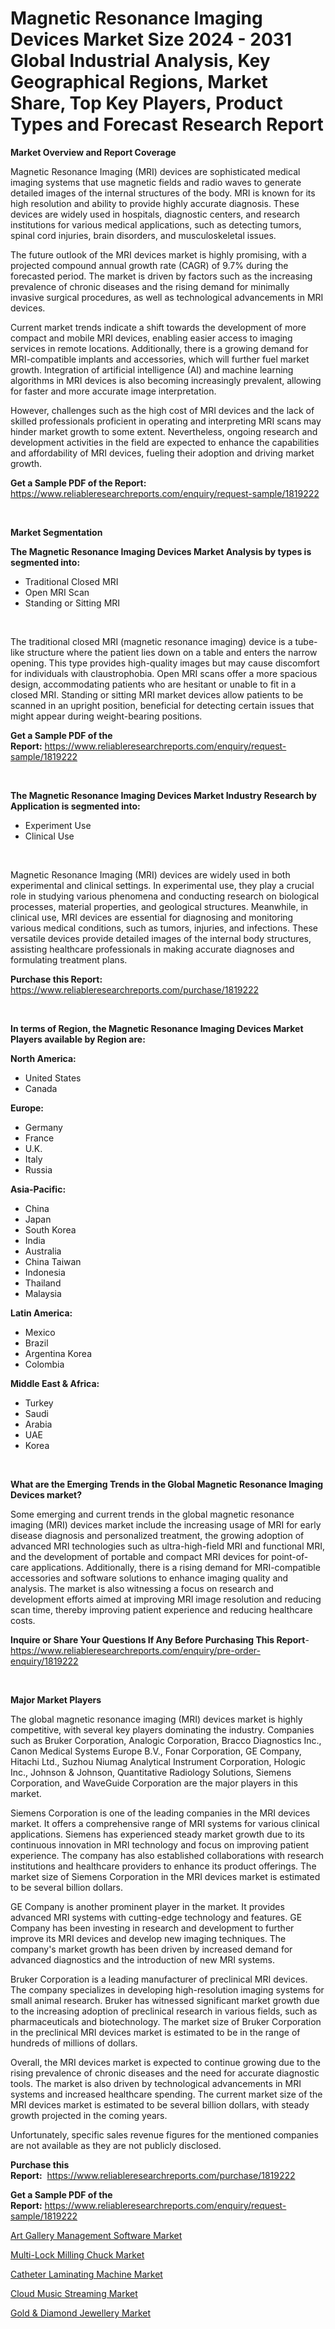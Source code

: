 <p><h1>Magnetic Resonance Imaging Devices Market Size 2024 - 2031 Global Industrial Analysis, Key Geographical Regions, Market Share, Top Key Players, Product Types and Forecast Research Report</h1></p><p><strong>Market Overview and Report Coverage</strong></p>
<p><p>Magnetic Resonance Imaging (MRI) devices are sophisticated medical imaging systems that use magnetic fields and radio waves to generate detailed images of the internal structures of the body. MRI is known for its high resolution and ability to provide highly accurate diagnosis. These devices are widely used in hospitals, diagnostic centers, and research institutions for various medical applications, such as detecting tumors, spinal cord injuries, brain disorders, and musculoskeletal issues.</p><p>The future outlook of the MRI devices market is highly promising, with a projected compound annual growth rate (CAGR) of 9.7% during the forecasted period. The market is driven by factors such as the increasing prevalence of chronic diseases and the rising demand for minimally invasive surgical procedures, as well as technological advancements in MRI devices.</p><p>Current market trends indicate a shift towards the development of more compact and mobile MRI devices, enabling easier access to imaging services in remote locations. Additionally, there is a growing demand for MRI-compatible implants and accessories, which will further fuel market growth. Integration of artificial intelligence (AI) and machine learning algorithms in MRI devices is also becoming increasingly prevalent, allowing for faster and more accurate image interpretation.</p><p>However, challenges such as the high cost of MRI devices and the lack of skilled professionals proficient in operating and interpreting MRI scans may hinder market growth to some extent. Nevertheless, ongoing research and development activities in the field are expected to enhance the capabilities and affordability of MRI devices, fueling their adoption and driving market growth.</p></p>
<p><strong>Get a Sample PDF of the Report:</strong> <a href="https://www.reliableresearchreports.com/enquiry/request-sample/1819222">https://www.reliableresearchreports.com/enquiry/request-sample/1819222</a></p>
<p>&nbsp;</p>
<p><strong>Market Segmentation</strong></p>
<p><strong>The Magnetic Resonance Imaging Devices Market Analysis by types is segmented into:</strong></p>
<p><ul><li>Traditional Closed MRI</li><li>Open MRI Scan</li><li>Standing or Sitting MRI</li></ul></p>
<p>&nbsp;</p>
<p><p>The traditional closed MRI (magnetic resonance imaging) device is a tube-like structure where the patient lies down on a table and enters the narrow opening. This type provides high-quality images but may cause discomfort for individuals with claustrophobia. Open MRI scans offer a more spacious design, accommodating patients who are hesitant or unable to fit in a closed MRI. Standing or sitting MRI market devices allow patients to be scanned in an upright position, beneficial for detecting certain issues that might appear during weight-bearing positions.</p></p>
<p><strong>Get a Sample PDF of the Report:</strong>&nbsp;<a href="https://www.reliableresearchreports.com/enquiry/request-sample/1819222">https://www.reliableresearchreports.com/enquiry/request-sample/1819222</a></p>
<p>&nbsp;</p>
<p><strong>The Magnetic Resonance Imaging Devices Market Industry Research by Application is segmented into:</strong></p>
<p><ul><li>Experiment Use</li><li>Clinical Use</li></ul></p>
<p>&nbsp;</p>
<p><p>Magnetic Resonance Imaging (MRI) devices are widely used in both experimental and clinical settings. In experimental use, they play a crucial role in studying various phenomena and conducting research on biological processes, material properties, and geological structures. Meanwhile, in clinical use, MRI devices are essential for diagnosing and monitoring various medical conditions, such as tumors, injuries, and infections. These versatile devices provide detailed images of the internal body structures, assisting healthcare professionals in making accurate diagnoses and formulating treatment plans.</p></p>
<p><strong>Purchase this Report:</strong>&nbsp; <a href="https://www.reliableresearchreports.com/purchase/1819222">https://www.reliableresearchreports.com/purchase/1819222</a></p>
<p>&nbsp;</p>
<p><strong>In terms of Region, the Magnetic Resonance Imaging Devices Market Players available by Region are:</strong></p>
<p>
    <p> <strong> North America: </strong>
        <ul>
            <li>United States</li>
            <li>Canada</li>
        </ul>
        </p> 
    <p> <strong> Europe: </strong>
        <ul>
            <li>Germany</li>
            <li>France</li>
            <li>U.K.</li>
            <li>Italy</li>
            <li>Russia</li>
        </ul>
        </p> 
    <p> <strong> Asia-Pacific: </strong>
        <ul>
            <li>China</li>
            <li>Japan</li>
            <li>South Korea</li>
            <li>India</li>
            <li>Australia</li>
            <li>China Taiwan</li>
            <li>Indonesia</li>
            <li>Thailand</li>
            <li>Malaysia</li>
        </ul>
        </p> 
    <p> <strong> Latin America: </strong>
        <ul>
            <li>Mexico</li>
            <li>Brazil</li>
            <li>Argentina Korea</li>
            <li>Colombia</li>
        </ul>
        </p> 
    <p> <strong> Middle East & Africa: </strong>
        <ul>
            <li>Turkey</li>
            <li>Saudi</li>
            <li>Arabia</li>
            <li>UAE</li>
            <li>Korea</li>
        </ul>
    </p>
    </p>
<p>&nbsp;</p>
<p><strong>What are the Emerging Trends in the Global Magnetic Resonance Imaging Devices market?</strong></p>
<p><p>Some emerging and current trends in the global magnetic resonance imaging (MRI) devices market include the increasing usage of MRI for early disease diagnosis and personalized treatment, the growing adoption of advanced MRI technologies such as ultra-high-field MRI and functional MRI, and the development of portable and compact MRI devices for point-of-care applications. Additionally, there is a rising demand for MRI-compatible accessories and software solutions to enhance imaging quality and analysis. The market is also witnessing a focus on research and development efforts aimed at improving MRI image resolution and reducing scan time, thereby improving patient experience and reducing healthcare costs.</p></p>
<p><strong>Inquire or Share Your Questions If Any Before Purchasing This Report</strong>- <a href="https://www.reliableresearchreports.com/enquiry/pre-order-enquiry/1819222">https://www.reliableresearchreports.com/enquiry/pre-order-enquiry/1819222</a></p>
<p>&nbsp;</p>
<p><strong>Major Market Players</strong></p>
<p><p>The global magnetic resonance imaging (MRI) devices market is highly competitive, with several key players dominating the industry. Companies such as Bruker Corporation, Analogic Corporation, Bracco Diagnostics Inc., Canon Medical Systems Europe B.V., Fonar Corporation, GE Company, Hitachi Ltd., Suzhou Niumag Analytical Instrument Corporation, Hologic Inc., Johnson & Johnson, Quantitative Radiology Solutions, Siemens Corporation, and WaveGuide Corporation are the major players in this market.</p><p>Siemens Corporation is one of the leading companies in the MRI devices market. It offers a comprehensive range of MRI systems for various clinical applications. Siemens has experienced steady market growth due to its continuous innovation in MRI technology and focus on improving patient experience. The company has also established collaborations with research institutions and healthcare providers to enhance its product offerings. The market size of Siemens Corporation in the MRI devices market is estimated to be several billion dollars.</p><p>GE Company is another prominent player in the market. It provides advanced MRI systems with cutting-edge technology and features. GE Company has been investing in research and development to further improve its MRI devices and develop new imaging techniques. The company's market growth has been driven by increased demand for advanced diagnostics and the introduction of new MRI systems.</p><p>Bruker Corporation is a leading manufacturer of preclinical MRI devices. The company specializes in developing high-resolution imaging systems for small animal research. Bruker has witnessed significant market growth due to the increasing adoption of preclinical research in various fields, such as pharmaceuticals and biotechnology. The market size of Bruker Corporation in the preclinical MRI devices market is estimated to be in the range of hundreds of millions of dollars.</p><p>Overall, the MRI devices market is expected to continue growing due to the rising prevalence of chronic diseases and the need for accurate diagnostic tools. The market is also driven by technological advancements in MRI systems and increased healthcare spending. The current market size of the MRI devices market is estimated to be several billion dollars, with steady growth projected in the coming years.</p><p>Unfortunately, specific sales revenue figures for the mentioned companies are not available as they are not publicly disclosed.</p></p>
<p><strong>Purchase this Report:</strong>&nbsp;&nbsp;<a href="https://www.reliableresearchreports.com/purchase/1819222">https://www.reliableresearchreports.com/purchase/1819222</a></p>
<p></p>
<p><strong>Get a Sample PDF of the Report:</strong>&nbsp;<a href="https://www.reliableresearchreports.com/enquiry/request-sample/1819222">https://www.reliableresearchreports.com/enquiry/request-sample/1819222</a></p>
<p><p><a href="https://medium.com/@cynthiajohnson755/art-gallery-management-software-market-furnishes-information-on-market-share-market-trends-and-8223465e8a2d">Art Gallery Management Software Market</a></p><p><a href="https://github.com/rahu1506/Market-Research-Report-List-2/blob/main/multi-lock-milling-chuck-market.md">Multi-Lock Milling Chuck Market</a></p><p><a href="https://github.com/rahu1505/Market-Research-Report-List-2/blob/main/catheter-laminating-machine-market.md">Catheter Laminating Machine Market</a></p><p><a href="https://medium.com/@lorilarson1929/cloud-music-streaming-market-research-report-its-history-and-forecast-2023-to-2030-d27a02757137">Cloud Music Streaming Market</a></p><p><a href="https://medium.com/@lorilarson1929/gold-amp-diamond-jewellery-market-size-cagr-trends-2024-2030-3abf3fbc7ae6">Gold & Diamond Jewellery Market</a></p></p>